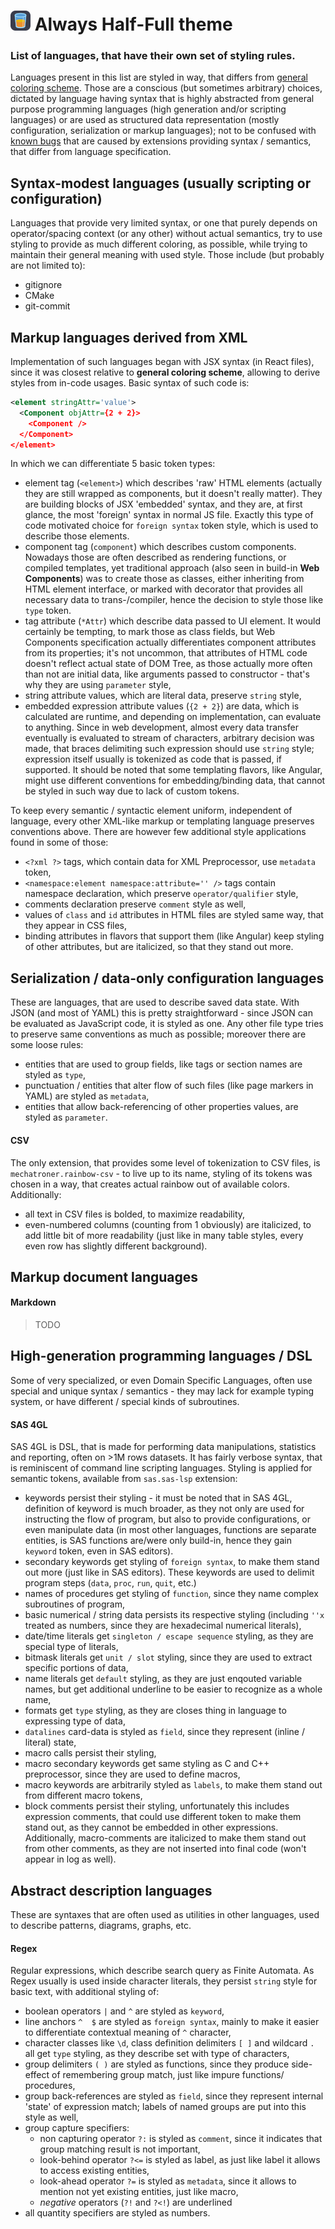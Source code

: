 # ![logo icon small](/img/icon/icon_sm.png) Always Half-Full theme

### List of languages, that have their own set of styling rules.
Languages present in this list are styled in way, that differs from [general coloring scheme](general_coloring_scheme.md). Those are a conscious (but sometimes arbitrary) choices, dictated by language having syntax that is highly abstracted from general purpose programming languages (high generation and/or scripting languages) or are used as structured data representation (mostly configuration, serialization or markup languages); not to be confused with [known bugs](known_bugs.md) that are caused by extensions providing syntax / semantics, that differ from language specification.

## Syntax-modest languages (usually scripting or configuration)
Languages that provide very limited syntax, or one that purely depends on operator/spacing context (or any other) without actual semantics, try to use styling to provide as much different coloring, as possible, while trying to maintain their general meaning with used style. Those include (but probably are not limited to):
- gitignore
- CMake
- git-commit

## Markup languages derived from XML
Implementation of such languages began with JSX syntax (in React files), since it was closest relative to **general coloring scheme**, allowing to derive styles from in-code usages. Basic syntax of such code is:
```xml
<element stringAttr='value'>
  <Component objAttr={2 + 2}>
    <Component />
  </Component>
</element>
```
In which we can differentiate 5 basic token types:
- element tag (`<element>`) which describes 'raw' HTML elements (actually they are still wrapped as components, but it doesn't really matter). They are building blocks of JSX 'embedded' syntax, and they are, at first glance, the most 'foreign' syntax in normal JS file. Exactly this type of code motivated choice for `foreign syntax` token style, which is used to describe those elements.
- component tag (`component`) which describes custom components. Nowadays those are often described as rendering functions, or compiled templates, yet traditional approach (also seen in build-in **Web Components**) was to create those as classes, either inheriting from HTML element interface, or marked with decorator that provides all necessary data to trans-/compiler, hence the decision to style those like `type` token.
- tag attribute (`*Attr`) which describe data passed to UI element. It would certainly be tempting, to mark those as class fields, but Web Components specification actually differentiates component attributes from its properties; it's not uncommon, that attributes of HTML code doesn't reflect actual state of DOM Tree, as those actually more often than not are initial data, like arguments passed to constructor - that's why they are using `parameter` style,
- string attribute values, which are literal data, preserve `string` style,
- embedded expression attribute values (`{2 + 2}`) are data, which is calculated are runtime, and depending on implementation, can evaluate to anything. Since in web development, almost every data transfer eventually is evaluated to stream of characters, arbitrary decision was made, that braces delimiting such expression should use `string` style; expression itself usually is tokenized as code that is passed, if supported. It should be noted that some templating flavors, like Angular, might use different conventions for embedding/binding data, that cannot be styled in such way due to lack of custom tokens.

To keep every semantic / syntactic element uniform, independent of language, every other XML-like markup or templating language preserves conventions above. There are however few additional style applications found in some of those:
- `<?xml ?>` tags, which contain data for XML Preprocessor, use `metadata` token,
- `<namespace:element namespace:attribute='' />` tags contain namespace declaration, which preserve `operator/qualifier` style,
- comments declaration preserve `comment` style as well,
- values of `class` and `id` attributes in HTML files are styled same way, that they appear in CSS files,
- binding attributes in flavors that support them (like Angular) keep styling of other attributes, but are italicized, so that they stand out more.

## Serialization / data-only configuration languages
These are languages, that are used to describe saved data state. With JSON (and most of YAML) this is pretty straightforward - since JSON can be evaluated as JavaScript code, it is styled as one.
Any other file type tries to preserve same conventions as much as possible; moreover there are some loose rules:
- entities that are used to group fields, like tags or section names are styled as `type`,
- punctuation / entities that alter flow of such files (like page markers in YAML) are styled as `metadata`,
- entities that allow back-referencing of other properties values, are styled as `parameter`.

#### CSV
The only extension, that provides some level of tokenization to CSV files, is `
mechatroner.rainbow-csv` - to live up to its name, styling of its tokens was chosen in a way, that creates actual rainbow out of available colors. Additionally:
- all text in CSV files is bolded, to maximize readability,
- even-numbered columns (counting from 1 obviously) are italicized, to add little bit of more readability (just like in many table styles, every even row has slightly different background).


## Markup document languages

#### Markdown
> TODO

<!-- #### LaTeX
> TODO -->

## High-generation programming languages / DSL
Some of very specialized, or even Domain Specific Languages, often use special and unique syntax / semantics - they may lack for example typing system, or have different / special kinds of subroutines.

#### SAS 4GL
SAS 4GL is DSL, that is made for performing data manipulations, statistics and reporting, often on >1M rows datasets. It has fairly verbose syntax, that is reminiscent of command line scripting languages. Styling is applied for semantic tokens, available from `sas.sas-lsp` extension:
- keywords persist their styling - it must be noted that in SAS 4GL, definition of keyword is much broader, as they not only are used for instructing the flow of program, but also to provide configurations, or even manipulate data (in most other languages, functions are separate entities, is SAS functions are/were only build-in, hence they gain `keyword` token, even in SAS editors).
- secondary keywords get styling of `foreign syntax`, to make them stand out more (just like in SAS editors). These keywords are used to delimit program steps (`data`, `proc`, `run`, `quit`, etc.)
- names of procedures get styling of `function`, since they name complex subroutines of program,
- basic numerical / string data persists its respective styling (including `''x` treated as numbers, since they are hexadecimal numerical literals),
- date/time literals get `singleton / escape sequence` styling, as they are special type of literals,
- bitmask literals get `unit / slot` styling, since they are used to extract specific portions of data,
- name literals get `default` styling, as they are just enqouted variable names, but get additional underline to be easier to recognize as a whole name,
- formats get `type` styling, as they are closes thing in language to expressing type of data,
- `datalines` card-data is styled as `field`, since they represent (inline / literal) state,
- macro calls persist their styling,
- macro secondary keywords get same styling as C and C++ preprocessor, since they are used to define macros,
- macro keywords are arbitrarily styled as `labels`, to make them stand out from different macro tokens,
- block comments persist their styling, unfortunately this includes expression comments, that could use different token to make them stand out, as they cannot be embedded in other expressions. Additionally, macro-comments are italicized to make them stand out from other comments, as they are not inserted into final code (won't appear in log as well).

## Abstract description languages
These are syntaxes that are often used as utilities in other languages, used to describe patterns, diagrams, graphs, etc.

#### Regex
Regular expressions, which describe search query as Finite Automata. As Regex usually is used inside character literals, they persist `string` style for basic text, with additional styling of:
- boolean operators `|` and `^` are styled as `keyword`,
- line anchors `^  $` are styled as `foreign syntax`, mainly to make it easier to differentiate contextual meaning of `^` character,
- character classes like `\d`, class definition delimiters `[ ]` and wildcard `.` all get `type` styling, as they describe set with type of characters,
- group delimiters `( )` are styled as functions, since they produce side-effect of remembering group match, just like impure functions/ procedures,
- group back-references are styled as `field`, since they represent internal 'state' of expression match; labels of named groups are put into this style as well,
- group capture specifiers:
  - non capturing operator `?:` is styled as `comment`, since it indicates that group matching result is not important,
  - look-behind operator `?<=` is styled as label, as just like label it allows to access existing entities,
  - look-ahead operator `?=` is styled as `metadata`, since it allows to mention not yet existing entities, just like macro,
  - _negative_ operators (`?!` and `?<!`) are underlined
- all quantity specifiers are styled as numbers.
